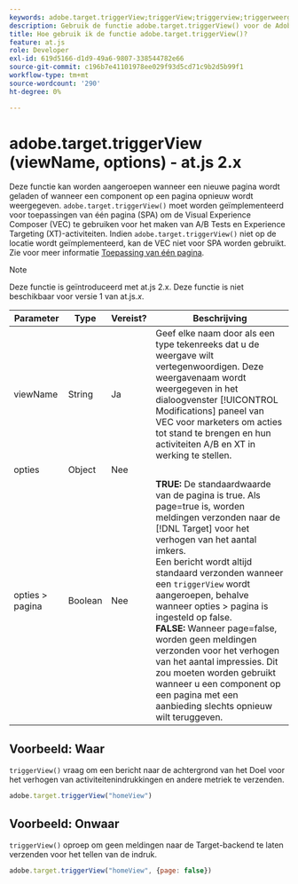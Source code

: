 ```yaml
---
keywords: adobe.target.triggerView;triggerView;triggerview;triggerweergave;at.js;functies;function;viewName;viewname;view name
description: Gebruik de functie adobe.target.triggerView() voor de Adobe [!DNL Target] at.js JavaScript-bibliotheek voor gebruik in toepassingen voor één pagina (SPA). (om 2.x.js)
title: Hoe gebruik ik de functie adobe.target.triggerView()?
feature: at.js
role: Developer
exl-id: 619d5166-d1d9-49a6-9807-338544782e66
source-git-commit: c196b7e41101978ee029f93d5cd71c9b2d5b99f1
workflow-type: tm+mt
source-wordcount: '290'
ht-degree: 0%

---
```


# adobe.target.triggerView (viewName, options) - at.js 2.x

Deze functie kan worden aangeroepen wanneer een nieuwe pagina wordt geladen of wanneer een component op een pagina opnieuw wordt weergegeven. `adobe.target.triggerView()` moet worden geïmplementeerd voor toepassingen van één pagina (SPA) om de Visual Experience Composer (VEC) te gebruiken voor het maken van A/B Tests en Experience Targeting (XT)-activiteiten. Indien `adobe.target.triggerView()` niet op de locatie wordt geïmplementeerd, kan de VEC niet voor SPA worden gebruikt. Zie voor meer informatie [Toepassing van één pagina](https://developer.adobe.com/target/implement/client-side/atjs/how-to-deployatjs/target-atjs-single-page-application/).

>[!NOTE]
>
>Deze functie is geïntroduceerd met at.js 2.x. Deze functie is niet beschikbaar voor versie 1 van at.js.*x*.

| Parameter | Type | Vereist? | Beschrijving |
| --- | --- | --- | --- |
| viewName | String | Ja | Geef elke naam door als een type tekenreeks dat u de weergave wilt vertegenwoordigen. Deze weergavenaam wordt weergegeven in het dialoogvenster [!UICONTROL Modifications] paneel van VEC voor marketers om acties tot stand te brengen en hun activiteiten A/B en XT in werking te stellen. |
| opties | Object | Nee |  |
| opties > pagina | Boolean | Nee | **TRUE:** De standaardwaarde van de pagina is true. Als page=true is, worden meldingen verzonden naar de [!DNL Target] voor het verhogen van het aantal imkers.<br>Een bericht wordt altijd standaard verzonden wanneer een `triggerView` wordt aangeroepen, behalve wanneer opties > pagina is ingesteld op false.<br>**FALSE:** Wanneer page=false, worden geen meldingen verzonden voor het verhogen van het aantal impressies. Dit zou moeten worden gebruikt wanneer u een component op een pagina met een aanbieding slechts opnieuw wilt teruggeven. |

## Voorbeeld: Waar

`triggerView()` vraag om een bericht naar de achtergrond van het Doel voor het verhogen van activiteitenindrukkingen en andere metriek te verzenden.

```javascript
adobe.target.triggerView("homeView")
```

## Voorbeeld: Onwaar

`triggerView()` oproep om geen meldingen naar de Target-backend te laten verzenden voor het tellen van de indruk.

```javascript
adobe.target.triggerView("homeView", {page: false})
```

